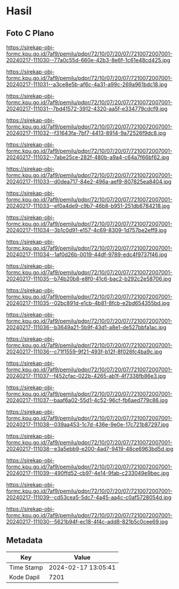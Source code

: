 # Hasil

## Foto C Plano

https://sirekap-obj-formc.kpu.go.id/7af9/pemilu/pdpr/72/10/07/20/07/7210072007001-20240217-111030--77a0c55d-660e-42b3-8e6f-1c61e48cd425.jpg

https://sirekap-obj-formc.kpu.go.id/7af9/pemilu/pdpr/72/10/07/20/07/7210072007001-20240217-111031--a3ce8e5b-af6c-4a31-a99c-269a961bdc18.jpg

https://sirekap-obj-formc.kpu.go.id/7af9/pemilu/pdpr/72/10/07/20/07/7210072007001-20240217-111031--7bd41572-3912-4320-aa5f-e334779cdcf9.jpg

https://sirekap-obj-formc.kpu.go.id/7af9/pemilu/pdpr/72/10/07/20/07/7210072007001-20240217-111032--f31643fa-7bf7-4413-8914-9a72526f9dc8.jpg

https://sirekap-obj-formc.kpu.go.id/7af9/pemilu/pdpr/72/10/07/20/07/7210072007001-20240217-111032--7abe25ce-282f-480b-a9a4-c64a7f66bf62.jpg

https://sirekap-obj-formc.kpu.go.id/7af9/pemilu/pdpr/72/10/07/20/07/7210072007001-20240217-111033--d0dea717-84e2-496a-aef9-807825ea8404.jpg

https://sirekap-obj-formc.kpu.go.id/7af9/pemilu/pdpr/72/10/07/20/07/7210072007001-20240217-111033--ef0a4de9-c9b7-46b8-b951-251db6784218.jpg

https://sirekap-obj-formc.kpu.go.id/7af9/pemilu/pdpr/72/10/07/20/07/7210072007001-20240217-111034--3b1c0d91-e157-4c69-8309-1d757be2eff9.jpg

https://sirekap-obj-formc.kpu.go.id/7af9/pemilu/pdpr/72/10/07/20/07/7210072007001-20240217-111034--1af0d26b-0019-44df-9789-edc4f9737f46.jpg

https://sirekap-obj-formc.kpu.go.id/7af9/pemilu/pdpr/72/10/07/20/07/7210072007001-20240217-111035--b74b20b8-e8f0-41c6-bac2-b292c2e58706.jpg

https://sirekap-obj-formc.kpu.go.id/7af9/pemilu/pdpr/72/10/07/20/07/7210072007001-20240217-111035--02bc891d-e1cb-4b81-8fcb-e2bd654355bd.jpg

https://sirekap-obj-formc.kpu.go.id/7af9/pemilu/pdpr/72/10/07/20/07/7210072007001-20240217-111036--b3649a21-5b9f-43d1-a8e1-de527bbfa1ac.jpg

https://sirekap-obj-formc.kpu.go.id/7af9/pemilu/pdpr/72/10/07/20/07/7210072007001-20240217-111036--c71f1559-9f21-493f-b12f-8f026fc4ba9c.jpg

https://sirekap-obj-formc.kpu.go.id/7af9/pemilu/pdpr/72/10/07/20/07/7210072007001-20240217-111037--f452cfac-022b-4265-ab1f-4f7338fb86e3.jpg

https://sirekap-obj-formc.kpu.go.id/7af9/pemilu/pdpr/72/10/07/20/07/7210072007001-20240217-111037--baaf6a02-55d1-4c52-96cf-fb6aed779c86.jpg

https://sirekap-obj-formc.kpu.go.id/7af9/pemilu/pdpr/72/10/07/20/07/7210072007001-20240217-111038--039aa453-1c7d-436e-9e0e-17c721b87297.jpg

https://sirekap-obj-formc.kpu.go.id/7af9/pemilu/pdpr/72/10/07/20/07/7210072007001-20240217-111038--e3a5ebb9-e200-4ad7-9419-48ce6963bd5d.jpg

https://sirekap-obj-formc.kpu.go.id/7af9/pemilu/pdpr/72/10/07/20/07/7210072007001-20240217-111039--490ffd52-cb97-4e14-9fab-c233049e9bec.jpg

https://sirekap-obj-formc.kpu.go.id/7af9/pemilu/pdpr/72/10/07/20/07/7210072007001-20240217-111039--cd53cea5-5dc7-4a45-aa4c-c0af5728054d.jpg

https://sirekap-obj-formc.kpu.go.id/7af9/pemilu/pdpr/72/10/07/20/07/7210072007001-20240217-111030--5621b94f-ec18-4f4c-add8-821b5c0cee69.jpg


## Metadata

| Key        | Value               |
| ---------- | ------------------- |
| Time Stamp | 2024-02-17 13:05:41 |
| Kode Dapil | 7201                |




